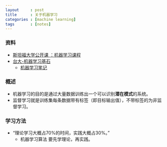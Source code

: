 ```yaml
---
layout     : post
title      : 关于机器学习
categories : [machine learning]
tags       : [notes]
---
```

### 资料
- [斯坦福大学公开课 ：机器学习课程](http://open.163.com/special/opencourse/machinelearning.html)
- [台大-机器学习基石](https://www.youtube.com/playlist?list=PLXVfgk9fNX2I7tB6oIINGBmW50rrmFTqf)
  - [机器学习笔记](http://beader.me/mlnotebook/index.html)

### 概述
- 机器学习的目的是通过大量数据训练出一个可以识别**潜在模式**的系统。
- 监督学习就是训练集每条数据带有标签（即目标输出值），不带标签的为非监督学习。

### 学习方法
- “理论学习大概占70%的时间，实践大概占30%。” 
  - 机器学习算法 要先学理论，再实践。
